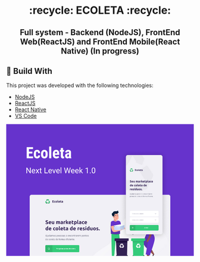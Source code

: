 <h1 align="center">
  :recycle: ECOLETA :recycle:
</h1>

<h2 align="center">
  Full system - Backend (NodeJS), FrontEnd Web(ReactJS) and FrontEnd Mobile(React Native) (In progress)
</h2>


## :rocket: Build With
This project was developed with the following technologies:

- [NodeJS](https://nodejs.org/en/)
- [ReactJS](https://pt-br.reactjs.org/)
- [React Native](https://reactnative.dev/)
- [VS Code](https://code.visualstudio.com/)

![Alt text](Ecoleta.jpg?raw=true "Title")